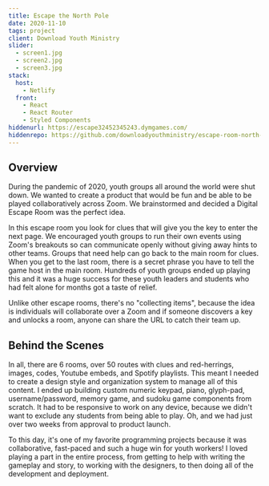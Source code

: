 ```yaml
---
title: Escape the North Pole
date: 2020-11-10
tags: project
client: Download Youth Ministry
slider:
  - screen1.jpg
  - screen2.jpg
  - screen3.jpg
stack:
  host:
    - Netlify
  front:
    - React
    - React Router
    - Styled Components
hiddenurl: https://escape32452345243.dymgames.com/
hiddenrepo: https://github.com/downloadyouthministry/escape-room-north-pole
---
```


## Overview

During the pandemic of 2020, youth groups all around the world were shut down. We wanted to create a product that would be fun and be able to be played collaboratively across Zoom. We brainstormed and decided a Digital Escape Room was the perfect idea.

In this escape room you look for clues that will give you the key to enter the next page. We encouraged youth groups to run their own events using Zoom's breakouts so can communicate openly without giving away hints to other teams. Groups that need help can go back to the main room for clues. When you get to the last room, there is a secret phrase you have to tell the game host in the main room. Hundreds of youth groups ended up playing this and it was a huge success for these youth leaders and students who had felt alone for months got a taste of relief.

Unlike other escape rooms, there's no "collecting items", because the idea is individuals will collaborate over a Zoom and if someone discovers a key and unlocks a room, anyone can share the URL to catch their team up.

## Behind the Scenes

In all, there are 6 rooms, over 50 routes with clues and red-herrings, images, codes, Youtube embeds, and Spotify playlists. This meant I needed to create a design style and organization system to manage all of this content. I ended up building custom numeric keypad, piano, glyph-pad, username/password, memory game, and sudoku game components from scratch. It had to be responsive to work on any device, because we didn't want to exclude any students from being able to play. Oh, and we had just over two weeks from approval to product launch.

To this day, it's one of my favorite programming projects because it was collaborative, fast-paced and such a huge win for youth workers! I loved playing a part in the entire process, from getting to help with writing the gameplay and story, to working with the designers, to then doing all of the development and deployment.
